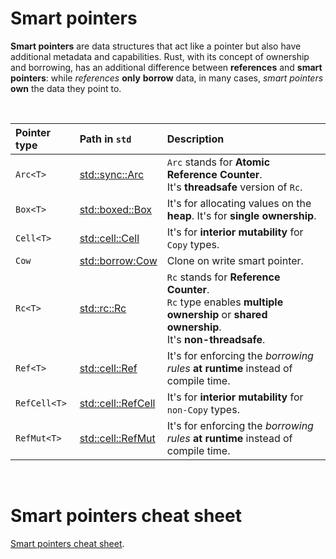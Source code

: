 # Smart pointers
**Smart pointers** are data structures that act like a pointer but also have additional metadata and capabilities. 
Rust, with its concept of ownership and borrowing, has an additional difference between **references** and **smart pointers**: while *references* **only** **borrow** data, in many cases, *smart pointers* **own** the data they point to.

<br>

|Pointer type|Path in `std`|Description|
|:-----------|:------------|:----------|
|`Arc<T>`|[std::sync::Arc](https://doc.rust-lang.org/std/sync/struct.Arc.html)|`Arc` stands for **Atomic Reference Counter**.<br>It's **threadsafe** version of `Rc`.|
|`Box<T>`|[std::boxed::Box](https://doc.rust-lang.org/std/boxed/struct.Box.html)|It's for allocating values on the **heap**. It's for **single ownership**.|
|`Cell<T>`|[std::cell::Cell](https://doc.rust-lang.org/std/cell/struct.Cell.html)|It's for **interior mutability** for `Copy` types.|
|`Cow`|[std::borrow:Cow](https://doc.rust-lang.org/std/borrow/enum.Cow.html)|Clone on write smart pointer.|
|`Rc<T>`|[std::rc::Rc](https://doc.rust-lang.org/std/rc/struct.Rc.html)|`Rc` stands for **Reference Counter**.<br>`Rc` type enables **multiple ownership** or **shared ownership**.<br>It's **non-threadsafe**.|
|`Ref<T>`|[std::cell::Ref](https://doc.rust-lang.org/std/cell/struct.Ref.html)|It's for enforcing the *borrowing rules* **at runtime** instead of compile time.|
|`RefCell<T>`|[std::cell::RefCell](https://doc.rust-lang.org/std/cell/struct.RefCell.html)|It's for **interior mutability** for `non-Copy` types.|
|`RefMut<T>`|[std::cell::RefMut](https://doc.rust-lang.org/std/cell/struct.RefMut.html)|It's for enforcing the *borrowing rules* **at runtime** instead of compile time.|

<br>

# Smart pointers cheat sheet
[Smart pointers cheat sheet](https://johnbsmith.github.io/Informatik/Rust/Dateien/Rust-container-cheat-sheet.pdf).<br>
